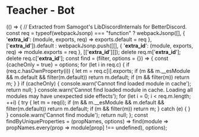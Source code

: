 # Teacher - Bot
(() => {
    // Extracted from Samogot's LibDiscordInternals for BetterDiscord.
    const req = typeof(webpackJsonp) === "function" ? webpackJsonp([], {
        '__extra_id__': (module, exports, req) => exports.default = req
    }, ['__extra_id__']).default : webpackJsonp.push([[], {
        '__extra_id__': (module, exports, req) => module.exports = req
    }, [['__extra_id__']]]);
    delete req.m['__extra_id__'];
    delete req.c['__extra_id__'];
    const find = (filter, options = {}) => {
        const {cacheOnly = true} = options;
        for (let i in req.c) {
            if (req.c.hasOwnProperty(i)) {
                let m = req.c[i].exports;
                if (m && m.__esModule && m.default && filter(m.default))
                    return m.default;
                if (m && filter(m))
                    return m;
            }
        }
        if (cacheOnly) {
            console.warn('Cannot find loaded module in cache');
            return null;
        }
        console.warn('Cannot find loaded module in cache. Loading all modules may have unexpected side effects');
        for (let i = 0; i < req.m.length; ++i) {
            try {
                let m = req(i);
                if (m && m.__esModule && m.default && filter(m.default))
                    return m.default;
                if (m && filter(m))
                    return m;
            }
            catch (e) {
            }
        }
        console.warn('Cannot find module');
        return null;
    };
    const findByUniqueProperties = (propNames, options) => find(module => propNames.every(prop => module[prop] !== undefined), options);
